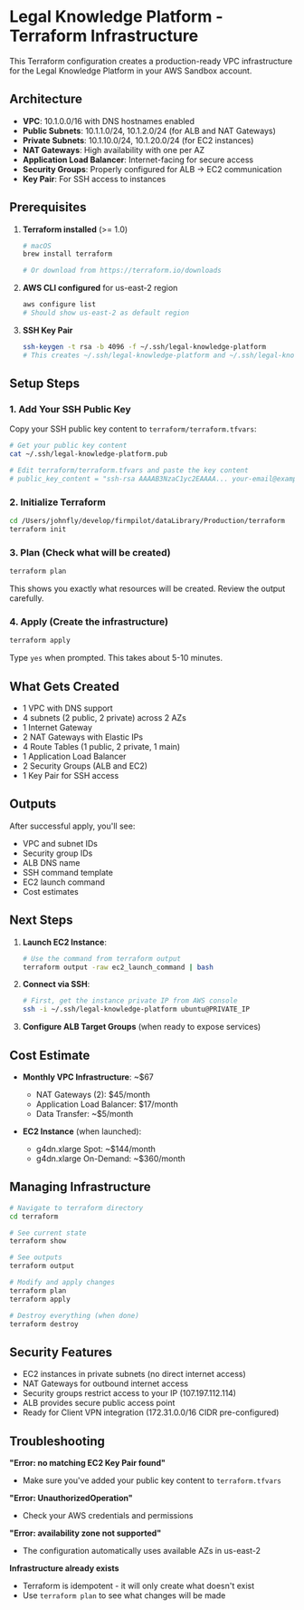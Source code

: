 # Legal Knowledge Platform - Terraform Infrastructure

This Terraform configuration creates a production-ready VPC infrastructure for the Legal Knowledge Platform in your AWS Sandbox account.

## Architecture

- **VPC**: 10.1.0.0/16 with DNS hostnames enabled
- **Public Subnets**: 10.1.1.0/24, 10.1.2.0/24 (for ALB and NAT Gateways)
- **Private Subnets**: 10.1.10.0/24, 10.1.20.0/24 (for EC2 instances)
- **NAT Gateways**: High availability with one per AZ
- **Application Load Balancer**: Internet-facing for secure access
- **Security Groups**: Properly configured for ALB → EC2 communication
- **Key Pair**: For SSH access to instances

## Prerequisites

1. **Terraform installed** (>= 1.0)
   ```bash
   # macOS
   brew install terraform
   
   # Or download from https://terraform.io/downloads
   ```

2. **AWS CLI configured** for us-east-2 region
   ```bash
   aws configure list
   # Should show us-east-2 as default region
   ```

3. **SSH Key Pair**
   ```bash
   ssh-keygen -t rsa -b 4096 -f ~/.ssh/legal-knowledge-platform
   # This creates ~/.ssh/legal-knowledge-platform and ~/.ssh/legal-knowledge-platform.pub
   ```

## Setup Steps

### 1. Add Your SSH Public Key

Copy your SSH public key content to `terraform/terraform.tfvars`:

```bash
# Get your public key content
cat ~/.ssh/legal-knowledge-platform.pub

# Edit terraform/terraform.tfvars and paste the key content
# public_key_content = "ssh-rsa AAAAB3NzaC1yc2EAAAA... your-email@example.com"
```

### 2. Initialize Terraform

```bash
cd /Users/johnfly/develop/firmpilot/dataLibrary/Production/terraform
terraform init
```

### 3. Plan (Check what will be created)

```bash
terraform plan
```

This shows you exactly what resources will be created. Review the output carefully.

### 4. Apply (Create the infrastructure)

```bash
terraform apply
```

Type `yes` when prompted. This takes about 5-10 minutes.

## What Gets Created

- 1 VPC with DNS support
- 4 subnets (2 public, 2 private) across 2 AZs
- 1 Internet Gateway
- 2 NAT Gateways with Elastic IPs
- 4 Route Tables (1 public, 2 private, 1 main)
- 1 Application Load Balancer
- 2 Security Groups (ALB and EC2)
- 1 Key Pair for SSH access

## Outputs

After successful apply, you'll see:
- VPC and subnet IDs
- Security group IDs
- ALB DNS name
- SSH command template
- EC2 launch command
- Cost estimates

## Next Steps

1. **Launch EC2 Instance**:
   ```bash
   # Use the command from terraform output
   terraform output -raw ec2_launch_command | bash
   ```

2. **Connect via SSH**:
   ```bash
   # First, get the instance private IP from AWS console
   ssh -i ~/.ssh/legal-knowledge-platform ubuntu@PRIVATE_IP
   ```

3. **Configure ALB Target Groups** (when ready to expose services)

## Cost Estimate

- **Monthly VPC Infrastructure**: ~$67
  - NAT Gateways (2): $45/month
  - Application Load Balancer: $17/month
  - Data Transfer: ~$5/month

- **EC2 Instance** (when launched):
  - g4dn.xlarge Spot: ~$144/month
  - g4dn.xlarge On-Demand: ~$360/month

## Managing Infrastructure

```bash
# Navigate to terraform directory
cd terraform

# See current state
terraform show

# See outputs
terraform output

# Modify and apply changes
terraform plan
terraform apply

# Destroy everything (when done)
terraform destroy
```

## Security Features

- EC2 instances in private subnets (no direct internet access)
- NAT Gateways for outbound internet access
- Security groups restrict access to your IP (107.197.112.114)
- ALB provides secure public access point
- Ready for Client VPN integration (172.31.0.0/16 CIDR pre-configured)

## Troubleshooting

**"Error: no matching EC2 Key Pair found"**
- Make sure you've added your public key content to `terraform.tfvars`

**"Error: UnauthorizedOperation"** 
- Check your AWS credentials and permissions

**"Error: availability zone not supported"**
- The configuration automatically uses available AZs in us-east-2

**Infrastructure already exists**
- Terraform is idempotent - it will only create what doesn't exist
- Use `terraform plan` to see what changes will be made